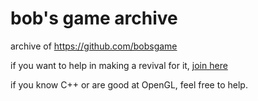 # bob's game archive

archive of <https://github.com/bobsgame>

if you want to help in making a revival for it, [join here](https://discord.gg/FfDxFc4JuS)

if you know C++ or are good at OpenGL, feel free to help.
